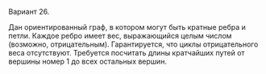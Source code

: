 Вариант 26. 

Дан ориентированный граф, в котором могут быть кратные ребра и петли. Каждое ребро имеет вес, выражающийся целым числом (возможно, отрицательным). Гарантируется, что циклы отрицательного веса отсутствуют.
Требуется посчитать длины кратчайших путей от вершины номер 1 до всех остальных вершин.
